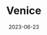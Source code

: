---
title: Venice
excerpt: "Where whispers dance on liquid streets"
subgalleries: true
date: 2023-06-23
tags:
  - 🌊Coastal
  - 🍝Italy
header:
  overlay_image: cover/venice-3v1.jpg
---